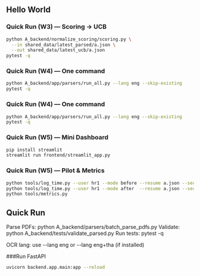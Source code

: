 ## Hello World


### Quick Run (W3) — Scoring → UCB

```bash
python A_backend/normalize_scoring/scoring.py \
  --in shared_data/latest_parsed/a.json \
  --out shared_data/latest_ucb/a.json
pytest -q
```


### Quick Run (W4) — One command

```bash
python A_backend/app/parsers/run_all.py --lang eng --skip-existing
pytest -q
```



### Quick Run (W4) — One command

```bash
python A_backend/app/parsers/run_all.py --lang eng --skip-existing
pytest -q
```



### Quick Run (W5) — Mini Dashboard

```bash
pip install streamlit
streamlit run frontend/streamlit_app.py
```


### Quick Run (W5) — Pilot & Metrics

```bash
python tools/log_time.py --user hr1 --mode before --resume a.json --seconds 95 --thumb down --reason "หาสกิลไม่เจอ"
python tools/log_time.py --user hr1 --mode after  --resume a.json --seconds 55 --thumb up   --reason "เห็น gaps ชัด"
python tools/metrics.py
```
## Quick Run

Parse PDFs:  python A_backend/parsers/batch_parse_pdfs.py
Validate:    python A_backend/tests/validate_parsed.py
Run tests:   pytest -q


OCR lang: use --lang eng or --lang eng+tha (if installed)

###Run FastAPI
```bash
uvicorn backend.app.main:app --reload
```
